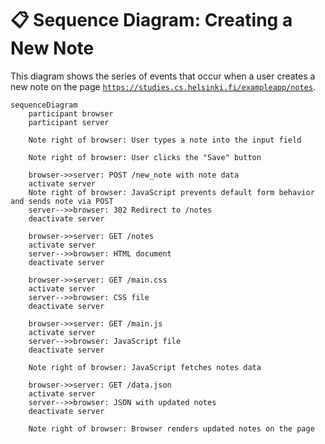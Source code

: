 
# 📋 Sequence Diagram: Creating a New Note

This diagram shows the series of events that occur when a user creates a new note on the page [`https://studies.cs.helsinki.fi/exampleapp/notes`](https://studies.cs.helsinki.fi/exampleapp/notes).

```mermaid
sequenceDiagram
    participant browser
    participant server

    Note right of browser: User types a note into the input field

    Note right of browser: User clicks the "Save" button

    browser->>server: POST /new_note with note data
    activate server
    Note right of browser: JavaScript prevents default form behavior and sends note via POST
    server-->>browser: 302 Redirect to /notes
    deactivate server

    browser->>server: GET /notes
    activate server
    server-->>browser: HTML document
    deactivate server

    browser->>server: GET /main.css
    activate server
    server-->>browser: CSS file
    deactivate server

    browser->>server: GET /main.js
    activate server
    server-->>browser: JavaScript file
    deactivate server

    Note right of browser: JavaScript fetches notes data

    browser->>server: GET /data.json
    activate server
    server-->>browser: JSON with updated notes
    deactivate server

    Note right of browser: Browser renders updated notes on the page
```
